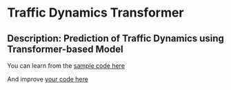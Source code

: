 # Traffic Dynamics Transformer
## Description: Prediction of Traffic Dynamics using Transformer-based Model

You can learn from the [sample code here](https://github.com/enthusiasai/traffic_dynamics_transformer/tree/sample)

And improve [your code here](https://github.com/enthusiasai/traffic_dynamics_transformer/tree/Andreas)
